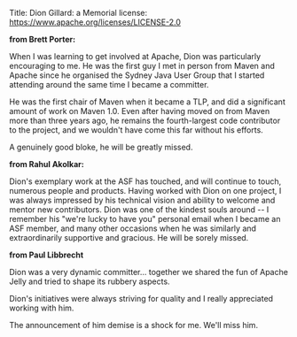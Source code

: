 Title: Dion Gillard: a Memorial
license: https://www.apache.org/licenses/LICENSE-2.0



**from Brett Porter:**

When I was learning to get involved at Apache, Dion was particularly
encouraging to me. He was the first guy I met in person from Maven and
Apache since he organised the Sydney Java User Group that I started
attending around the same time I became a committer.

He was the first chair of Maven when it became a TLP, and did a significant
amount of work on Maven 1.0. Even after having moved on from Maven more
than three years ago, he remains the fourth-largest code contributor to the
project, and we wouldn't have come this far without his efforts.

A genuinely good bloke, he will be greatly missed.

**from Rahul Akolkar:**

Dion's exemplary work at the ASF has touched, and will continue to touch,
numerous people and products. Having worked with Dion on one
project, I was always impressed by his technical vision and
ability to welcome and mentor new contributors. Dion was one of the kindest
souls around -- I remember his "we're lucky to have you" personal email
when I became an ASF member, and many other occasions when he was
similarly and extraordinarily supportive and gracious. He will be sorely
missed.

**from Paul Libbrecht**

Dion was a very dynamic committer... together we shared the fun of Apache Jelly
and tried to shape its rubbery aspects.

Dion's initiatives were always striving for quality and I really appreciated
working with him.

The announcement of him demise is a shock for me. We'll miss him.
